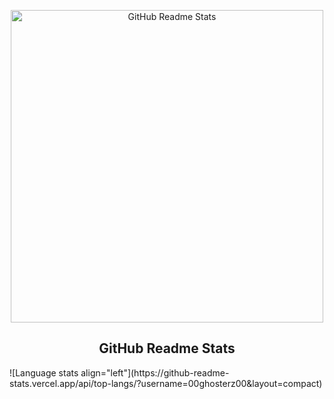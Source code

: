 <p align="center">
 <img width="500px" src="https://cdn.discordapp.com/attachments/752109526068494377/873301888441921556/ghosterz.png" align="center" alt="GitHub Readme Stats" />
 <h2 align="center">GitHub Readme Stats</h2>
![Language stats align="left"](https://github-readme-stats.vercel.app/api/top-langs/?username=00ghosterz00&layout=compact)
